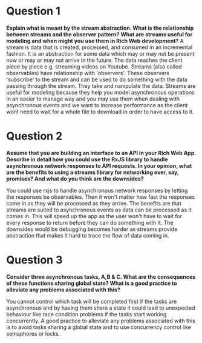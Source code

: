 # Question 1
**Explain what is meant by the stream abstraction. What is the relationship between streams and the observer pattern? What are streams useful for modeling and when might you use them in Rich Web development?**
A stream is data that is created, processed, and consumed in an incremental fashion. It is an abstraction for some data which may or may not be present now or may or may not arrive in the future. The data reaches the client piece by piece e.g. streaming videos on Youtube. 
Streams (also called observables) have relationship with 'observers'. These observers 'subscribe' to the stream and can be used to do something with the data passing through the stream. They take and nanipulate the data.
Streams are useful for modeling because they help you model asynchronous operations in an easier to manage way and you may use them when dealing with asynchronous events and we want to increase performance as the client wont need to wait for a whole file to download in order to have access to it. 
# Question 2
**Assume that you are building an interface to an API in your Rich Web App. Describe in detail how you could use the RxJS library to handle asynchronous network responses to API requests. In your opinion, what are the benefits to using a streams library for networking over, say, promises? And what do you think are the downsides?**

You could use rxjs to handle asynchronous network responses by letting the responses be observables. Then it won't matter how fast the responses come in as they will be processed as they arrive. 
The benefits are that streams are suited to asynchronous events as data can be processed as it comes in. This will speed up the app as the user won't have to wait for every response to return before they can do something with it.
The downsides would be debugging becomes harder as streams provide abstraction that makes it hard to trace the flow of data coming in. 

# Question 3
**Consider three asynchronous tasks, A,B & C. What are the consequences of these functions sharing global state? What is a good practice to alleviate any problems associated with this?**

You cannot control which task will be completed first if the tasks are asynchronous and by having them share a state it could lead to unexpected behaviour like race condition problems if the tasks start working concurrently.
A good practice to alleviate any problems associated with this is to avoid tasks sharing a global state and to use concurrency control like semaphores or locks.